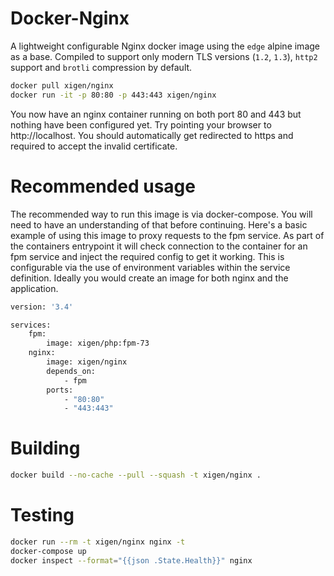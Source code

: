 
# Docker-Nginx
A lightweight configurable Nginx docker image using the `edge` alpine image as a base. Compiled to support only modern TLS versions (`1.2`, `1.3`), `http2` support and `brotli` compression by default.


```sh
docker pull xigen/nginx
docker run -it -p 80:80 -p 443:443 xigen/nginx
```

You now have an nginx container running on both port 80 and 443 but nothing have been configured yet. Try pointing your browser to http://localhost. You should automatically get redirected to https and required to accept the invalid certificate.

# Recommended usage
The recommended way to run this image is via docker-compose. You will need to have an understanding of that before continuing. Here's a basic example
of using this image to proxy requests to the fpm service. As part of the containers
entrypoint it will check connection to the container for an fpm service and inject the required config to get it working. This is configurable via the use of environment variables within the service definition. Ideally you would create an image for both nginx and the application.

```sh
version: '3.4'

services:
    fpm:
        image: xigen/php:fpm-73
    nginx:
        image: xigen/nginx
        depends_on:
            - fpm
        ports:
            - "80:80"
            - "443:443"
```

# Building
```sh
docker build --no-cache --pull --squash -t xigen/nginx .
```

# Testing
```sh
docker run --rm -t xigen/nginx nginx -t
docker-compose up
docker inspect --format="{{json .State.Health}}" nginx
```
